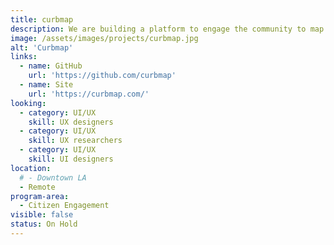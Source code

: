 ```yaml
---
title: curbmap
description: We are building a platform to engage the community to map and update the city's parking restrictions. Simultaneously we want to create an app that is easy for all people (community members, visitors, etc.) to use to see the landscape of parking around themselves. We want to help you avoid endlessly searching for parking in all the wrong places and reduce your risk of getting tickets.
image: /assets/images/projects/curbmap.jpg
alt: 'Curbmap'
links:
  - name: GitHub
    url: 'https://github.com/curbmap'
  - name: Site
    url: 'https://curbmap.com/'
looking:
  - category: UI/UX
    skill: UX designers
  - category: UI/UX
    skill: UX researchers
  - category: UI/UX
    skill: UI designers
location:
  # - Downtown LA
  - Remote
program-area:
  - Citizen Engagement
visible: false
status: On Hold
---
```

